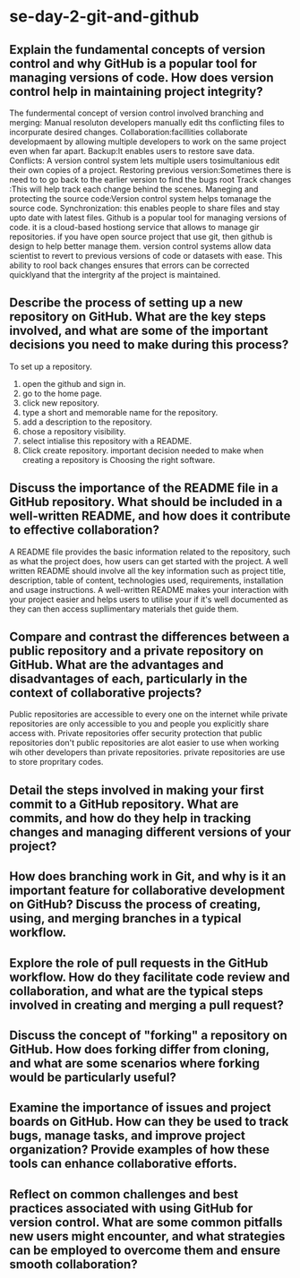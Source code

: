 # se-day-2-git-and-github
## Explain the fundamental concepts of version control and why GitHub is a popular tool for managing versions of code. How does version control help in maintaining project integrity?
The fundermental concept of version control involved
branching and merging: Manual resoluton developers manually edit ths conflicting files to incorpurate desired changes.
Collaboration:facillities collaborate developmaent by allowing multiple developers to work on the same project even when far apart.
Backup:It enables users to restore save data.
Conflicts: A version control system lets multiple users tosimultanious edit their own copies of a project.
Restoring previous version:Sometimes there is need to to go back to the earlier version to find the bugs root
Track changes :This will help track each change behind the scenes.
Maneging and protecting the source code:Version control system helps tomanage the source code.
Synchronization: this enables people to share files and stay upto date with latest files.
Github is a popular tool for managing versions of code. it is a cloud-based hostiong service that allows to manage gir repositories. if you have open source project that use git, then github is design to help better manage them.
version control systems allow data scientist to revert to previous versions of code or datasets with ease. This ability to rool back changes ensures that errors can be corrected quicklyand that the intergrity af the project is maintained.
## Describe the process of setting up a new repository on GitHub. What are the key steps involved, and what are some of the important decisions you need to make during this process?
To set up a repository. 
1. open the github and sign in.
2. go to the home page.
3. click new repository.
4. type a short and memorable name for the repository.
5. add a description to the repository.
6. chose a repository visibility.
7. select intialise this  repository with a README.
8. Click create repository.
important decision needed to make when creating a repository is Choosing the right software.

## Discuss the importance of the README file in a GitHub repository. What should be included in a well-written README, and how does it contribute to effective collaboration?
A README file provides the basic information related to the repository, such as what the project does, how users can get started with the project.
A well written README should involve all the key information such as project title, description, table of content, technologies used, requirements, installation and usage instructions.
A well-written README makes your interaction with your project easier and helps users to utilise your if it's well documented as they can then access supllimentary materials thet guide them.
## Compare and contrast the differences between a public repository and a private repository on GitHub. What are the advantages and disadvantages of each, particularly in the context of collaborative projects?
Public repositories are accessible to every one on the internet while private repositories are only accessible to you and people you explicitly share access with.
Private repositories offer security protection that public repositories don't
public repositories are alot easier to use when working wih other developers than private repositories.
private repositories are use to store propritary codes.
## Detail the steps involved in making your first commit to a GitHub repository. What are commits, and how do they help in tracking changes and managing different versions of your project?

## How does branching work in Git, and why is it an important feature for collaborative development on GitHub? Discuss the process of creating, using, and merging branches in a typical workflow.

## Explore the role of pull requests in the GitHub workflow. How do they facilitate code review and collaboration, and what are the typical steps involved in creating and merging a pull request?

## Discuss the concept of "forking" a repository on GitHub. How does forking differ from cloning, and what are some scenarios where forking would be particularly useful?

## Examine the importance of issues and project boards on GitHub. How can they be used to track bugs, manage tasks, and improve project organization? Provide examples of how these tools can enhance collaborative efforts.

## Reflect on common challenges and best practices associated with using GitHub for version control. What are some common pitfalls new users might encounter, and what strategies can be employed to overcome them and ensure smooth collaboration?

